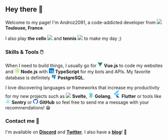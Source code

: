 ## Hey there 👋

Welcome to my page! I'm Androz2091, a code-addicted developer from <img src="https://image.flaticon.com/icons/svg/197/197560.svg" width="13"/> **Toulouse, France**. 

I also play **the cello** <img src="https://img.icons8.com/color/24/000000/cello.png" /> and **tennis** <img src="https://img.icons8.com/color/24/000000/tennis.png" /> to make my day ;)

### Skills & Tools 🖱️

When I need to build things, I usually go for ![vue](https://github.com/Androz2091/Androz2091/raw/main/vue.png) **Vue.js** to code my websites and ![node-js](https://github.com/Androz2091/Androz2091/raw/main/node-js.png) **Node.js** with ![typescript](https://github.com/Androz2091/Androz2091/raw/main/typescript.png) **TypeScript** for my bots and APIs. My favorite database is definitely ![postgresql](https://github.com/Androz2091/Androz2091/raw/main/postgresql.png) **PostgreSQL**.

I love discovering languages or frameworks that increase my productivity for my new projects such as <img height="16" src="https://avatars.githubusercontent.com/u/23617963"> **Svelte**, <img height="16" src="https://github.com/Androz2091/Androz2091/raw/main/go.png"> **Golang**, <img height="24" src="https://raw.githubusercontent.com/github/explore/80688e429a7d4ef2fca1e82350fe8e3517d3494d/topics/flutter/flutter.png"> **Flutter** or tools like  ![sentry](https://github.com/Androz2091/Androz2091/raw/main/sentry.png) **Sentry** or ![GitHub](https://github.com/Androz2091/Androz2091/raw/main/github.png) **GitHub** so feel free to send me a message with your recommendations! 😁

### Contact me 🤝

I'm available on **[Discord](https://androz2091.fr/discord)** and **[Twitter](https://twitter.com/androz2091)**. I also have a **[blog](https://blog.androz2091.fr)**! 📝
